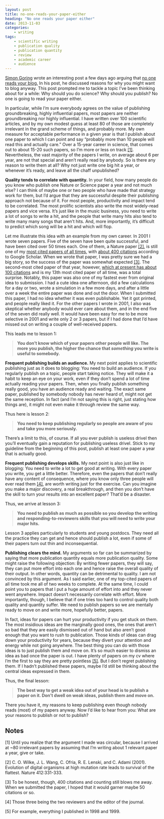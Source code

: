 ```yaml
---
layout: post
title: no-one-reads-your-paper-either
heading: "No one reads your paper either"
date: 2013-11-03
categories: 
    - writing
tags:
    - scientific writing
    - publication quality
    - publication quantity
    - review
    - academic career
    - audience
---
```

[Simon Goring](http://downwithtime.wordpress.com/) wrote an interesting post a few days ago arguing that [no one reads your blog.](http://downwithtime.wordpress.com/2013/10/29/no-one-reads-your-blog-reflections-on-the-middling-bottom/) In his post, he discussed reasons for why you might want to blog anyway. This post prompted me to tackle a topic I’ve been thinking about for a while: Why should you do science? Why should you publish? No one is going to read your paper either.

<!--more-->

In particular, while I’m sure everybody agrees on the value of publishing groundbreaking, highly influential papers, most papers are neither groundbreaking nor highly influential. I have written over 100 scientific articles, and by my own modest guess at least 80 of those are completely irrelevant in the grand scheme of things, and probably more. My own measure for acceptable performance in a given year is that I publish about one paper to which I can point and say “probably more than 10 people will read this and actually care.” Over a 15-year career in science, that comes out to about 15-20 such papers, so I’m more or less on track [[1]](#note1). Nevertheless, the vast majority of the papers I write, on average about 6 per year, are not that special and aren’t really read by anybody. So is there any reason to write them at all? Why not just write one big hit a year, or whenever it’s ready, and leave all the chaff unpublished?

**Quality tends to correlate with quantity.** In your field, how many people do you know who publish one Nature or Science paper a year and not much else? I can think of maybe one or two people who have made that strategy work for them, but I’d argue that they are successful despite their publishing approach not because of it. For most people, productivity and impact tend to be correlated. The most prolific scientists also write the most widely-read papers and vice versa. It’s just like in the music business, you need to write a lot of songs to write a hit, and the people that write many hits also tend to write many many songs that aren’t hits. And, more importantly, it’s difficult to predict which song will be a hit and which will flop.

Let me illustrate this idea with an example from my own career. In 2001 I wrote seven papers. Five of the seven have been quite successful, and have been cited over 50 times each. One of them, a Nature paper [[2]](#note2), is still one of my [most cited papers of all times](http://scholar.google.com/citations?user=Nc8U6E4AAAAJ), with [about 400 citations](http://scholar.google.com/citations?view_op=view_citation&user=Nc8U6E4AAAAJ&citation_for_view=Nc8U6E4AAAAJ:u5HHmVD_uO8C) according to Google Scholar. When we wrote that paper, I was pretty sure we had a big story, so the success of the paper was somewhat expected [[3]](#note3). The second-most cited paper of that year, however, [which at present has about 100 citations](http://scholar.google.com/citations?view_op=view_citation&citation_for_view=Nc8U6E4AAAAJ:Tyk-4Ss8FVUC) and is my 13th most cited paper of all time, was a total surprise. Notably, this paper was also one of my fastest ever from original idea to submission. I had a cute idea one afternoon, did a few calculations for a day or two, wrote a simulation in a few more days, and after a little over a week the entire paper was done and out the door. When I submitted this paper, I had no idea whether it was even publishable. Yet it got printed, and people really liked it. For the other papers I wrote in 2001, I also was skeptical whether anybody would ever care about them, and in the end five of the seven did really well. It would have been easy for me to be more selective in 2001 and write only 2 or 3 papers, but if I had done that I’d have missed out on writing a couple of well-received papers.

This leads me to lesson 1:

> **You don’t know which of your papers other people will like. The more you publish, the higher the chance that *something* you write is useful to somebody.**

**Frequent publishing builds an audience.** My next point applies to scientific publishing just as it does to blogging: You need to build an audience. If you regularly publish on a topic, people start taking notice. They will make it a habit to keep an eye on your work, even if they don’t spend a lot of time actually reading your papers. Then, when you finally publish something really good, you have an audience ready and waiting. The exact same paper, published by somebody nobody has never heard of, might not get the same reception. In fact (and I’m not saying this is right, just stating how things are), it might not even make it through review the same way. 

Thus here is lesson 2:

> **You need to keep publishing regularly so people are aware of you and take you more seriously.**

There’s a limit to this, of course. If all you ever publish is useless drivel then you’ll eventually gain a reputation for publishing useless drivel. Stick to my guideline from the beginning of this post, publish at least one paper a year that is actually good.

**Frequent publishing develops skills.** My next point is also just like in blogging: You need to write a lot to get good at writing. With every paper you write, you get a little better. Therefore, even the papers that don’t really have any content of consequence, where you know only three people will ever read them [[4]](#note4), are worth writing just for the exercise. Can you imagine you make a major discovery, a real breakthrough, and then you don’t have the skill to turn your results into an excellent paper? That’d be a disaster.

Thus, we arrive at lesson 3:

> **You need to publish as much as possible so you develop the writing and responding-to-reviewers skills that you will need to write your major hits.**

Lesson 3 applies particularly to students and young postdocs. They need all the practice they can get and hence should publish a lot, even if some of their papers turn out thin and inconsequential. 

**Publishing clears the mind.** My arguments so far can be summarized by saying that more publication quantity equals more publication quality. Some might raise the following objection: By writing fewer papers, they will say, they can put more effort into each one and hence raise the overall quality of their output. In other words, quantity can be detrimental to quality. I am not convinced by this argument. As I said earlier, one of my top-cited papers of all time took me all of two weeks to complete. At the same time, I could point you to papers that I put a huge amount of effort into and they never went anywhere. Impact doesn’t necessarily correlate with effort. More importantly, though, I believe that if one tries too hard to control quality both quality and quantity suffer. We need to publish papers so we are mentally ready to move on and write more, hopefully better, papers.

In fact, ideas for papers can hurt your productivity if you get stuck on them. The most insidious ideas are the marginally good ones, the ones that aren’t so bad that they are easily dismissed out of hand but also aren’t good enough that you want to rush to publication. Those kinds of ideas can drag down your productivity for years, because they divert your attention and energy while not going anywhere. The best thing you can do with those ideas is to just publish them and move on. It’s so much easier to dismiss an idea as bad once the paper is out. I have plenty of papers on my cv where I’m the first to say they are pretty pointless [[5]](#note5). But I don’t regret publishing them. If I hadn’t published these papers, maybe I’d still be thinking about the central ideas expressed in them.

Thus, the final lesson:

> **The best way to get a weak idea out of your head is to publish a paper on it. Don’t dwell on weak ideas, publish them and move on.**

There you have it, my reasons to keep publishing even though nobody reads (most) of my papers anyway. Now I’d like to hear from you: What are your reasons to publish or not to publish?

## Notes

[1]<a id="note1"></a> Until you realize that the argument I made was circular, because I arrived at ~80 irrelevant papers by assuming that I’m writing about 1 relevant paper a year, give or take.

[2]<a id="note2"></a> C. O. Wilke, J. L. Wang, C. Ofria, R. E. Lenski, and C. Adami (2001). Evolution of digital organisms at high mutation rate leads to survival of the flattest. Nature 412:331-333.

[3]<a id="note3"></a> To be honest, though, 400 citations and counting still blows me away. When we submitted the paper, I hoped that it would garner maybe 50 citations or so.

[4]<a id="note4"></a> Those three being the two reviewers and the editor of the journal.

[5]<a id="note5"></a> For example, everything I published in 1998 and 1999.
